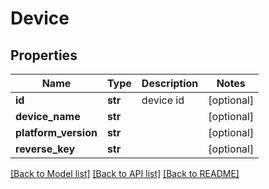 # Device

## Properties
Name | Type | Description | Notes
------------ | ------------- | ------------- | -------------
**id** | **str** | device id | [optional] 
**device_name** | **str** |  | [optional] 
**platform_version** | **str** |  | [optional] 
**reverse_key** | **str** |  | [optional] 

[[Back to Model list]](../README.md#documentation-for-models) [[Back to API list]](../README.md#documentation-for-api-endpoints) [[Back to README]](../README.md)


